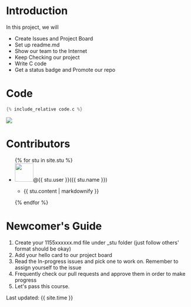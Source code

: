 # Introduction
In this project, we will

* Create Issues and Project Board
* Set up readme.md
* Show our team to the Internet
* Keep Checking our project
* Write C code
* Get a status badge and Promote our repo

# Code
```c
{% include_relative code.c %}
```
![](https://github.com/csci3251-2020/project-team-i/workflows/%20C/C++%20CI/badge.svg)
# Contributors
<ul>
{% for stu in site.stu %}
  <li><img src = "{{ stu.image }}" height="50" width="50"/>@{{ stu.user }}({{ stu.name }})
      <ul>
          <li><p>{{ stu.content | markdownify }}</p></li>
      </ul>
  </li>
{% endfor %}
</ul>

# Newcomer's Guide
1) Create your 1155xxxxxx.md file under \_stu folder (just follow others' format should be okay)
2) Add your hello card to our project board
3) Read the In-progress issues and pick one to work on. Remember to assign yourself to the issue
4) Frequently check our pull requests and approve them in order to make progress
5) Let's pass this course.

Last updated: {{ site.time }}
